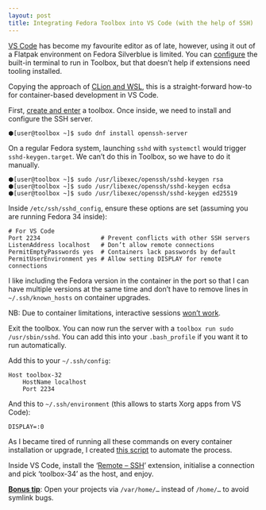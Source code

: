 ```yaml
---
layout: post
title: Integrating Fedora Toolbox into VS Code (with the help of SSH)
---
```


[VS Code][code] has become my favourite editor as of late, however, using it out of a Flatpak environment on Fedora Silverblue is limited. You can [configure][flatpak-spawn] the built-in terminal to run in Toolbox, but that doesn’t help if extensions need tooling installed.

Copying the approach of [CLion and WSL][clion-wsl], this is a straight-forward how-to for container-based development in VS Code.

First, [create and enter][toolbox] a toolbox. Once inside, we need to install and configure the SSH server.

```text
⬢[user@toolbox ~]$ sudo dnf install openssh-server
```

On a regular Fedora system, launching `sshd` with `systemctl` would trigger `sshd-keygen.target`. We can’t do this in Toolbox, so we have to do it manually.

```text
⬢[user@toolbox ~]$ sudo /usr/libexec/openssh/sshd-keygen rsa
⬢[user@toolbox ~]$ sudo /usr/libexec/openssh/sshd-keygen ecdsa
⬢[user@toolbox ~]$ sudo /usr/libexec/openssh/sshd-keygen ed25519
```

Inside `/etc/ssh/sshd_config`, ensure these options are set (assuming you are running Fedora 34 inside):

```text
# For VS Code
Port 2234                 # Prevent conflicts with other SSH servers
ListenAddress localhost   # Don’t allow remote connections
PermitEmptyPasswords yes  # Containers lack passwords by default
PermitUserEnvironment yes # Allow setting DISPLAY for remote connections
```

I like including the Fedora version in the container in the port so that I can have multiple versions at the same time and don’t have to remove lines in `~/.ssh/known_hosts` on container upgrades.

NB: Due to container limitations, interactive sessions [won’t work][source].

Exit the toolbox. You can now run the server with a `toolbox run sudo /usr/sbin/sshd`. You can add this into your `.bash_profile` if you want it to run automatically.

Add this to your `~/.ssh/config`:

```text
Host toolbox-32
    HostName localhost
    Port 2234
```

And this to `~/.ssh/environment` (this allows to starts Xorg apps from VS Code):

```text
DISPLAY=:0
```

As I became tired of running all these commands on every container installation or upgrade, I created [this script][script] to automate the process.

Inside VS Code, install the ‘[Remote – SSH][remote]’ extension, initialise a connection and pick ‘toolbox-34’ as the host, and enjoy.

[**Bonus tip**][symlinks]: Open your projects via `/var/home/…` instead of
`/home/…` to avoid symlink bugs.

[code]: https://flathub.org/apps/details/com.visualstudio.code
[flatpak-spawn]: https://discussion.fedoraproject.org/t/developing-applications-using-flatpak-packaged-editors-ides/269/19
[toolbox]: https://docs.fedoraproject.org/en-US/fedora-silverblue/toolbox/#toolbox-first-toolbox
[clion-wsl]: https://github.com/JetBrains/clion-wsl
[source]: https://discussion.fedoraproject.org/t/ssh-into-a-toolbox/2155/12
[remote]: https://marketplace.visualstudio.com/items?itemName=ms-vscode-remote.remote-ssh
[script]: https://gist.github.com/jurf/6f04ce4f9bfa2268bce154fb6ea0a69b
[symlinks]: https://discussion.fedoraproject.org/t/tip-use-var-home-instead-of-home-in-vs-code/21887
